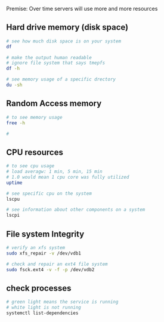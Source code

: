 Premise: Over time servers will use more and more resources

## Hard drive memory (disk space)
```bash 
# see how much disk space is on your system 
df

# make the output human readable
# ignore file system that says tmepfs 
df -h

# see memory usage of a specific drectory
du -sh

```

## Random Access memory
```bash 
# to see memory usage 
free -h

#
```

## CPU resources 
```bash 
# to see cpu usage
# load averagw: 1 min, 5 min, 15 min
# 1.0 would mean 1 cpu core was fully utilized
uptime 

# see specific cpu on the system 
lscpu

# see information about other components on a system
lscpi


```

## File system Integrity
```bash 
# verify an xfs system 
sudo xfs_repair -v /dev/vdb1

# check and repair an ext4 file system 
sudo fsck.ext4 -v -f -p /dev/vdb2

```

## check processes 
```bash 
# green light means the service is running 
# white light is not running 
systemctl list-dependencies
```
